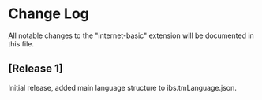 # Change Log

All notable changes to the "internet-basic" extension will be documented in this file.

## [Release 1]

Initial release, added main language structure to ibs.tmLanguage.json.
